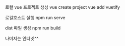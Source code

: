 로컬 vue 프로젝트 생성
vue create project 
vue add vuetify

로컬호스트 실행
npm run serve

dist 파일 생성
npm run build

나머지는 인터넷^^
